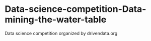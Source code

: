 # Data-science-competition-Data-mining-the-water-table
Data science competition organized by drivendata.org
